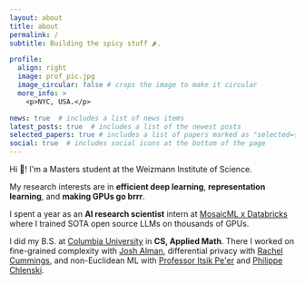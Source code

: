 ```yaml
---
layout: about
title: about
permalink: /
subtitle: Building the spicy stuff 🌶️.

profile:
  align: right
  image: prof_pic.jpg
  image_circular: false # crops the image to make it circular
  more_info: >
    <p>NYC, USA.</p>

news: true  # includes a list of news items
latest_posts: true  # includes a list of the newest posts
selected_papers: true # includes a list of papers marked as "selected={true}"
social: true  # includes social icons at the bottom of the page
---
```


Hi 👋! I'm a Masters student at the Weizmann Institute of Science.

My research interests are in **efficient deep learning**, **representation learning**, and **making GPUs go brrr**.

I spent a year as an **AI research scientist** intern at [MosaicML x Databricks](https://www.mosaicml.com/) where I trained SOTA open source LLMs on thousands of GPUs.

I did my B.S. at [Columbia University](https://www.columbia.edu/) in **CS, Applied Math**. There I worked on fine-grained complexity with [Josh Alman](https://joshalman.com/), differential privacy with [Rachel Cummings](https://rachelcummings.com/), and non-Euclidean ML with [Professor Itsik Pe'er](https://www.engineering.columbia.edu/faculty/itsik-peer) and [Philippe Chlenski](http://chlenski.com/).
